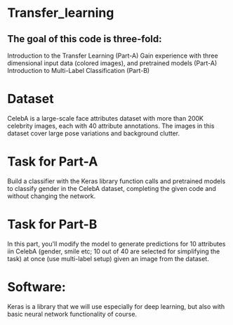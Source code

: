 # Transfer_learning

## The goal of this code is three-fold:

Introduction to the Transfer Learning (Part-A)
Gain experience with three dimensional input data (colored images), and pretrained models (Part-A)
Introduction to Multi-Label Classification (Part-B)

# Dataset
CelebA is a large-scale face attributes dataset with more than 200K celebrity images, each with 40 attribute annotations. The images in this dataset cover large pose variations and background clutter.

# Task for Part-A
Build a classifier with the Keras library function calls and pretrained models to classify gender in the CelebA dataset, completing the given code and without changing the network.

# Task for Part-B
In this part, you'll modify the model to generate predictions for 10 attributes iin CelebA (gender, smile etc; 10 out of 40 are selected for simplifying the task) at once (use multi-label setup) given an image from the dataset.

# Software:
Keras is a library that we will use especially for deep learning, but also with basic neural network functionality of course.
